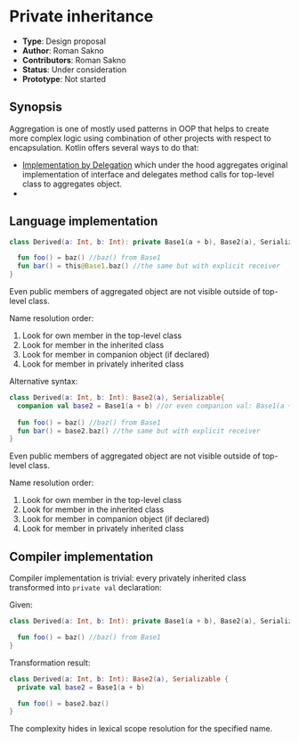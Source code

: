 # Private inheritance

* **Type**: Design proposal
* **Author**: Roman Sakno
* **Contributors**: Roman Sakno
* **Status**: Under consideration
* **Prototype**: Not started

## Synopsis
Aggregation is one of mostly used patterns in OOP that helps to create more complex logic using combination of other projects with respect to encapsulation. Kotlin offers several ways to do that:

* [Implementation by Delegation](https://kotlinlang.org/docs/reference/delegation.html#implementation-by-delegation) which under the hood aggregates original implementation of interface and delegates method calls for top-level class to aggregates object.
* 


## Language implementation

```kotlin
class Derived(a: Int, b: Int): private Base1(a + b), Base2(a), Serializable{

  fun foo() = baz() //baz() from Base1
  fun bar() = this@Base1.baz() //the same but with explicit receiver
}
```

Even public members of aggregated object are not visible outside of top-level class.

Name resolution order:
1. Look for own member in the top-level class
1. Look for member in the inherited class
1. Look for member in companion object (if declared)
1. Look for member in privately inherited class

Alternative syntax:
```kotlin
class Derived(a: Int, b: Int): Base2(a), Serializable{
  companion val base2 = Base1(a + b) //or even companion val: Base1(a + b)
  
  fun foo() = baz() //baz() from Base1
  fun bar() = base2.baz() //the same but with explicit receiver
}
```

Even public members of aggregated object are not visible outside of top-level class.

Name resolution order:
1. Look for own member in the top-level class
1. Look for member in the inherited class
1. Look for member in companion object (if declared)
1. Look for member in privately inherited class

## Compiler implementation
Compiler implementation is trivial: every privately inherited class transformed into `private val` declaration:

Given:
```kotlin
class Derived(a: Int, b: Int): private Base1(a + b), Base2(a), Serializable{

  fun foo() = baz() //baz() from Base1
}
```

Transformation result:
```kotlin
class Derived(a: Int, b: Int): Base2(a), Serializable {
  private val base2 = Base1(a + b)

  fun foo() = base2.baz()
}
```

The complexity hides in lexical scope resolution for the specified name.
